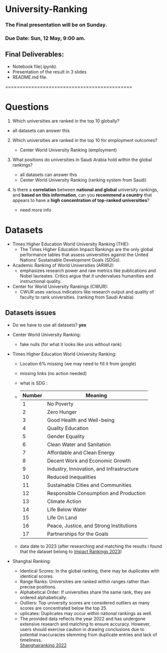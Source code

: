 # University-Ranking


### The Final presentation will be on Sunday.

### Due Date: Sun, 12 May, 9:00 am.

## Final Deliverables:

- Notebook file(.ipynb).
- Presentation of the result in 3 slides
- README.md file.

============================================

# Questions

1. Which universities are ranked in the top 10 globally?

- all datasets can answer this

2. Which universities are ranked in the top 10 for employment outcomes?

   - Center World University Ranking (employment)

3. What positions do universities in Saudi Arabia hold within the global rankings?

   - all datasets can answer this
   - Center World University Ranking (ranking system from Saudi)

4. Is there a **correlation** between **national and global** university rankings, and
   **based on this information**, can you **recommend a country** that appears to
   have a **high concentration of top-ranked universities**?
   - need more info

# Datasets

- Times Higher Education World University Ranking (THE):
  - The Times Higher Education Impact Rankings are the only global performance tables that assess universities against the United Nations’ Sustainable Development Goals (SDGs).
- Academic Ranking of World Universities (ARWU):
  - emphasizes research power and raw metrics like publications and Nobel laureates. Critics argue that it undervalues humanities and instructional quality.
- Center for World University Rankings (CWUR):
  - CWUR uses various indicators like research output and quality of faculty to rank universities. (ranking from Saudi Arabia)

## Datasets issues

- Do we have to use all datasets? **yes**

- Center World University Ranking:

  - fake nulls (for what it looks like unis without rank)

- Times Higher Education World University Ranking:

  - Location 6% missing (we may need to fill it from google)
  - missing links (no action needed)
  - what is SDG :
  - | Number | Meaning                                  |
    | ------ | ---------------------------------------- |
    | 1      | No Poverty                               |
    | 2      | Zero Hunger                              |
    | 3      | Good Health and Well-being               |
    | 4      | Quality Education                        |
    | 5      | Gender Equality                          |
    | 6      | Clean Water and Sanitation               |
    | 7      | Affordable and Clean Energy              |
    | 8      | Decent Work and Economic Growth          |
    | 9      | Industry, Innovation, and Infrastructure |
    | 10     | Reduced Inequalities                     |
    | 11     | Sustainable Cities and Communities       |
    | 12     | Responsible Consumption and Production   |
    | 13     | Climate Action                           |
    | 14     | Life Below Water                         |
    | 15     | Life On Land                             |
    | 16     | Peace, Justice, and Strong Institutions  |
    | 17     | Partnerships for the Goals               |

  - data date to 2023 (after researching and matching the results i found that the dataset belong to [Impact Rankings 2023](https://www.timeshighereducation.com/impactrankings))

- Shanghai Ranking:
  - Identical Scores: In the global ranking, there may be duplicates with identical scores.
  - Range Ranks: Universities are ranked within ranges rather than precise positions.
  - Alphabetical Order: If universities share the same rank, they are ordered alphabetically.
  - Outliers: Top university scores are considered outliers as many scores are concentrated below the top 25.
  - uplicates: Duplicates may occur within national rankings as well.
  - The provided data reflects the year 2022 and has undergone extensive research and matching to ensure accuracy. However, users should exercise caution in drawing conclusions due to potential inaccuracies stemming from duplicate entries and lack of timeliness.      
  [Shanghairanking 2022](https://www.shanghairanking.com/rankings/arwu/2022)
